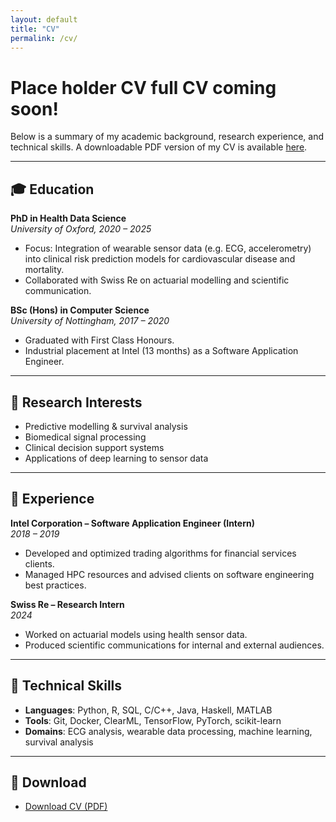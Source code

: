 ```yaml
---
layout: default
title: "CV"
permalink: /cv/
---
```


# Place holder CV full CV coming soon!

Below is a summary of my academic background, research experience, and technical skills. A downloadable PDF version of my CV is available [here](/cv.pdf).

---

## 🎓 Education

**PhD in Health Data Science**  
_University of Oxford, 2020 – 2025_  
- Focus: Integration of wearable sensor data (e.g. ECG, accelerometry) into clinical risk prediction models for cardiovascular disease and mortality.  
- Collaborated with Swiss Re on actuarial modelling and scientific communication.

**BSc (Hons) in Computer Science**  
_University of Nottingham, 2017 – 2020_  
- Graduated with First Class Honours.  
- Industrial placement at Intel (13 months) as a Software Application Engineer.

---

## 🧪 Research Interests

- Predictive modelling & survival analysis  
- Biomedical signal processing  
- Clinical decision support systems  
- Applications of deep learning to sensor data  

---

## 💼 Experience

**Intel Corporation – Software Application Engineer (Intern)**  
_2018 – 2019_  
- Developed and optimized trading algorithms for financial services clients.  
- Managed HPC resources and advised clients on software engineering best practices.

**Swiss Re – Research Intern**  
_2024_  
- Worked on actuarial models using health sensor data.  
- Produced scientific communications for internal and external audiences.

---

## 🧰 Technical Skills

- **Languages**: Python, R, SQL, C/C++, Java, Haskell, MATLAB  
- **Tools**: Git, Docker, ClearML, TensorFlow, PyTorch, scikit-learn  
- **Domains**: ECG analysis, wearable data processing, machine learning, survival analysis  

---

## 📄 Download

- [Download CV (PDF)](/cv.pdf)

